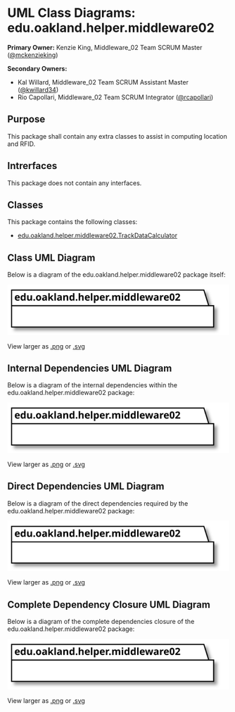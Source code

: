 # UML Class Diagrams: edu.oakland.helper.middleware02

**Primary Owner:** Kenzie King, Middleware_02 Team SCRUM Master ([@mckenzieking](https://github.com/mckenzieking/))

**Secondary Owners:**

- Kal Willard, Middleware_02 Team SCRUM Assistant Master ([@kwillard34](https://github.com/kwillard34/))
- Rio Capollari, Middleware_02 Team SCRUM Integrator ([@rcapollari](https://github.com/rcapollari/))

## Purpose

This package shall contain any extra classes to assist in computing location and RFID.

## Intrerfaces

This package does not contain any interfaces.

## Classes

This package contains the following classes:

- [edu.oakland.helper.middleware02.TrackDataCalculator](TrackDataCalculator)

## Class UML Diagram

Below is a diagram of the edu.oakland.helper.middleware02 package itself:

![edu.oakland.helper.middleware02](./Middleware02HelperPackage.svg)

View larger as [.png](./Middleware02HelperPackage.png) or [.svg](./Middleware02HelperPackage.svg)

## Internal Dependencies UML Diagram

Below is a diagram of the internal dependencies within the edu.oakland.helper.middleware02 package:

![edu.oakland.helper.middleware02 Internal Dependencies](./Middleware02HelperPackage_InternalDependencies.svg)

View larger as [.png](./Middleware02HelperPackage_InternalDependencies.png) or [.svg](./Middleware02HelperPackage_InternalDependencies.svg)

## Direct Dependencies UML Diagram

Below is a diagram of the direct dependencies required by the edu.oakland.helper.middleware02 package:

![edu.oakland.helper.middleware02 Direct Dependencies](./Middleware02HelperPackage_DirectDependencies.svg)

View larger as [.png](./Middleware02HelperPackage_DirectDependencies.png) or [.svg](./Middleware02HelperPackage_DirectDependencies.svg)

## Complete Dependency Closure UML Diagram

Below is a diagram of the complete dependencies closure of the edu.oakland.helper.middleware02 package:

![edu.oakland.helper.middleware02 Dependency Closure](./Middleware02HelperPackage_Closure.svg)

View larger as [.png](./Middleware02HelperPackage_Closure.png) or [.svg](./Middleware02HelperPackage_Closure.svg)
